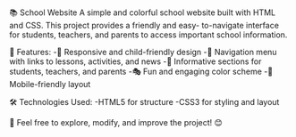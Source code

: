 📚 School Website
A simple and colorful school website built with HTML and CSS. This project provides a friendly and easy-
to-navigate interface for students, teachers, and parents to access important school information.

🌟 Features:
-🎨 Responsive and child-friendly design
-📌 Navigation menu with links to lessons, activities, and news
-📜 Informative sections for students, teachers, and parents
-🎭 Fun and engaging color scheme
-📱 Mobile-friendly layout

🛠 Technologies Used:
-HTML5 for structure
-CSS3 for styling and layout

🚀 Feel free to explore, modify, and improve the project! 😊
